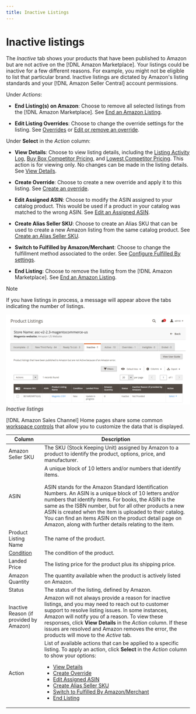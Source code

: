 ```yaml
---
title: Inactive Listings
---
```


# Inactive listings

The _Inactive_ tab shows your products that have been published to Amazon but are not active on the [!DNL Amazon Marketplace]. Your listings could be inactive for a few different reasons. For example, you might not be eligible to list that particular brand. Inactive listings are dictated by Amazon's listing standards and your [!DNL Amazon Seller Central] account permissions.

Under _Actions_:

- **End Listing(s) on Amazon**: Choose to remove all selected listings from the [!DNL Amazon Marketplace]. See [End an Amazon Listing](./end-listings-manually.md).

- **Edit Listing Overrides**: Choose to change the override settings for the listing. See [Overrides](./overrides.md) or [Edit or remove an override](./creating-editing-overrides.md#edit-override-single-listing).

Under **Select** in the _Action_ column:

- **View Details**: Choose to view listing details, including the [Listing Activity Log](./product-listing-details.md#listing-activity-log), [Buy Box Competitor Pricing](./product-listing-details.md#buy-box-competitor-pricing), and [Lowest Competitor Pricing](./product-listing-details.md#lowest-competitor-pricing). This action is for viewing only. No changes can be made in the listing details. See [View Details](./product-listing-details.md).

- **Create Override**: Choose to create a new override and apply it to this listing. See [Create an override](./creating-editing-overrides.md).

- **Edit Assigned ASIN**: Choose to modify the ASIN assigned to your catalog product. This would be used if a product in your catalog was matched to the wrong ASIN. See [Edit an Assigned ASIN](./edit-assigned-asin.md).

- **Create Alias Seller SKU**: Choose to create an Alias SKU that can be used to create a new Amazon listing from the same catalog product. See [Create an Alias Seller SKU](./create-alias-seller-sku.md).

- **Switch to Fulfilled by Amazon/Merchant**: Choose to change the fulfillment method associated to the order. See [Configure Fulfilled By settings](./fulfilled-by.md#configure-fulfilled-by-settings).

- **End Listing**: Choose to remove the listing from the [!DNL Amazon Marketplace]. See [End an Amazon Listing](./end-listings-manually.md).

>[!NOTE]
>
>If you have listings in process, a message will appear above the tabs indicating the number of listings.

![](assets/amazon-inactive-listings.png)
_Inactive listings_

[!DNL Amazon Sales Channel] Home pages share some common [workspace controls](./workspace-controls.md) that allow you to customize the data that is displayed.

|Column|Description|
|--- |--- |
|Amazon Seller SKU|The SKU (Stock Keeping Unit) assigned by Amazon to a product to identify the product, options, price, and manufacturer.|
|ASIN|A unique block of 10 letters and/or numbers that identify items.<br><br>ASIN stands for the Amazon Standard Identification Numbers. An ASIN is a unique block of 10 letters and/or numbers that identify items. For books, the ASIN is the same as the ISBN number, but for all other products a new ASIN is created when the item is uploaded to their catalog. You can find an items ASIN on the product detail page on Amazon, along with further details relating to the item.|
|Product Listing Name|The name of the product.|
|[Condition](./product-listing-condition.md)|The condition of the product.|
|Landed Price|The listing price for the product plus its shipping price.|
|Amazon Quantity|The quantity available when the product is actively listed on Amazon.|
|Status|The status of the listing, defined by Amazon.|
|Inactive Reason (if provided by Amazon)|Amazon will not always provide a reason for inactive listings, and you may need to reach out to customer support to resolve listing issues. In some instances, Amazon will notify you of a reason. To view these responses, click **View Details** in the _Action_ column. If these issues are resolved and Amazon removes the error, the products will move to the _Active_ tab.|
|Action|List of available actions that can be applied to a specific listing. To apply an action, click **Select** in the _Action_ column to show your options:<ul><li>[View Details](./product-listing-details.md)</li><li>[Create Override](./creating-editing-overrides.md)</li><li>[Edit Assigned ASIN](./edit-assigned-asin.md)</li><li>[Create Alias Seller SKU](./create-alias-seller-sku.md#region-specific)</li><li>[Switch to Fulfilled By Amazon/Merchant](./fulfilled-by.md#configure-fulfilled-by-settings)</li><li>[End Listing](./end-listings-manually.md)</li></ul>|
